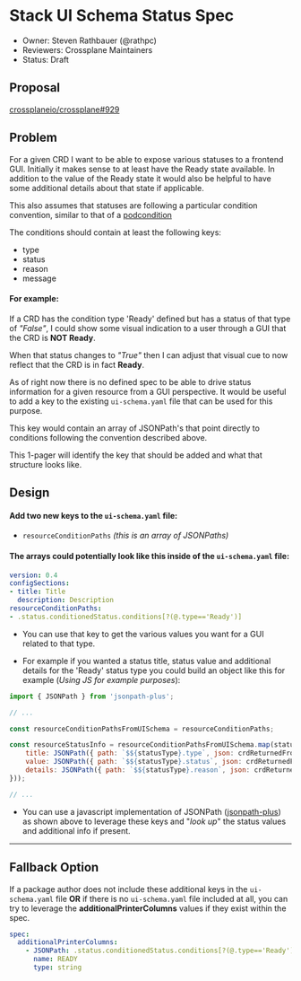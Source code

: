 # Stack UI Schema Status Spec

- Owner: Steven Rathbauer (@rathpc)
- Reviewers: Crossplane Maintainers
- Status: Draft

## Proposal

[crossplaneio/crossplane#929](https://github.com/crossplaneio/crossplane/issues/929)

## Problem

For a given CRD I want to be able to expose various statuses to a frontend GUI. Initially it makes
sense to at least have the Ready state available. In addition to the value of the Ready state it
would also be helpful to have some additional details about that state if applicable.

This also assumes that statuses are following a particular condition convention, similar to that of a
[podcondition](https://kubernetes.io/docs/reference/generated/kubernetes-api/v1.16/#podcondition-v1-core)

The conditions should contain at least the following keys:
- type
- status
- reason
- message

#### For example:

If a CRD has the condition type 'Ready' defined but has a status of that type of
_"False"_, I could show some visual indication to a user through a GUI that the CRD is **NOT Ready**.

When that status changes to _"True"_ then I can adjust that visual cue to now reflect that the CRD is
in fact **Ready**.

As of right now there is no defined spec to be able to drive status information for a given resource from a GUI perspective. It would be useful to add a key to the existing `ui-schema.yaml`
file that can be used for this purpose.

This key would contain an array of JSONPath's that point directly to conditions following the convention described above.

This 1-pager will identify the key that should be added and what that structure looks like.

## Design

#### Add two new keys to the `ui-schema.yaml` file:

- `resourceConditionPaths` _(this is an array of JSONPaths)_

#### The arrays could potentially look like this inside of the `ui-schema.yaml` file:

```yaml
version: 0.4
configSections: 
- title: Title
  description: Description
resourceConditionPaths:
- .status.conditionedStatus.conditions[?(@.type=='Ready')]
```

- You can use that key to get the various values you want for a GUI related to that type.

- For example if you wanted a status title, status value and additional details for the 'Ready'
status type you could build an object like this for example (_Using JS for example purposes_):

```js
import { JSONPath } from 'jsonpath-plus';

// ...

const resourceConditionPathsFromUISchema = resourceConditionPaths;

const resourceStatusInfo = resourceConditionPathsFromUISchema.map(statusType => ({
    title: JSONPath({ path: `$${statusType}.type`, json: crdReturnedFromK8SAsJSON }),
    value: JSONPath({ path: `$${statusType}.status`, json: crdReturnedFromK8SAsJSON }),
    details: JSONPath({ path: `$${statusType}.reason`, json: crdReturnedFromK8SAsJSON }),
}));

// ...
```

- You can use a javascript implementation of JSONPath ([jsonpath-plus](https://github.com/s3u/JSONPath))
as shown above to leverage these keys and "_look up_" the status values and additional info if present.

-----

## Fallback Option

If a package author does not include these additional keys in the `ui-schema.yaml` file **OR** if
there is no `ui-schema.yaml` file included at all, you can try to leverage the
**additionalPrinterColumns** values if they exist within the spec.

```yaml
spec:
  additionalPrinterColumns:
    - JSONPath: .status.conditionedStatus.conditions[?(@.type=='Ready')].status
      name: READY
      type: string
```
